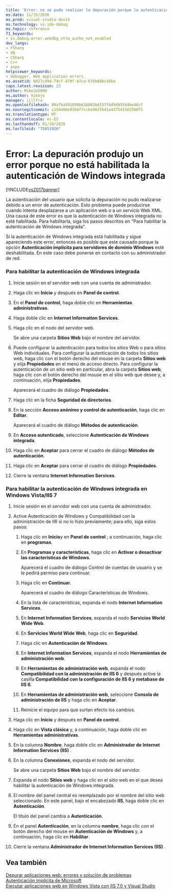 ```yaml
---
title: 'Error: no se pudo realizar la depuración porque la autenticación integrada de Windows no está habilitada | Microsoft Docs'
ms.date: 11/15/2016
ms.prod: visual-studio-dev14
ms.technology: vs-ide-debug
ms.topic: reference
f1_keywords:
- vs.debug.error.webdbg_ntlm_authn_not_enabled
dev_langs:
- FSharp
- VB
- CSharp
- C++
- aspx
helpviewer_keywords:
- debugger, Web application errors
ms.assetid: 6027cd94-74cf-470f-b7ce-6f6b68bc56ba
caps.latest.revision: 22
author: MikeJo5000
ms.author: mikejo
manager: jillfra
ms.openlocfilehash: 89afba591899b626863b0157f6d9d955d46e46cf
ms.sourcegitcommit: c150d0be93b6f7ccbe9625b41a437541502560f5
ms.translationtype: MT
ms.contentlocale: es-ES
ms.lasthandoff: 01/10/2020
ms.locfileid: "75851926"
---
```

# <a name="error-debugging-failed-because-integrated-windows-authentication-is-not-enabled"></a>Error: La depuración produjo un error porque no está habilitada la autenticación de Windows integrada
[!INCLUDE[vs2017banner](../includes/vs2017banner.md)]

La autenticación del usuario que solicita la depuración no pudo realizarse debido a un error de autenticación. Esto problema puede producirse cuando intenta desplazarse a un aplicación web o a un servicio Web XML. Una causa de este error es que la autenticación de Windows integrada no esté habilitada. Para habilitarla, siga los pasos descritos en "Para habilitar la autenticación de Windows integrada".  
  
 Si la autenticación de Windows integrada está habilitada y sigue apareciendo este error, entonces es posible que este causado porque la opción **Autenticación implícita para servidores de dominio Windows** esté deshabilitada. En este caso debe ponerse en contacto con su administrador de red.  
  
### <a name="to-enable-integrated-windows-authentication"></a>Para habilitar la autenticación de Windows integrada  
  
1. Inicie sesión en el servidor web con una cuenta de administrador.  
  
2. Haga clic en **Inicio** y después en **Panel de control**.  
  
3. En el **Panel de control**, haga doble clic en **Herramientas administrativas**.  
  
4. Haga doble clic en **Internet Information Services**.  
  
5. Haga clic en el nodo del servidor web.  
  
     Se abre una carpeta **Sitios Web** bajo el nombre del servidor.  
  
6. Puede configurar la autenticación para todos los sitios Web o para sitios Web individuales. Para configurar la autenticación de todos los sitios web, haga clic con el botón derecho del mouse en la carpeta **Sitios web** y elija **Propiedades** en el menú de acceso directo. Para configurar la autenticación de un sitio web en particular, abra la carpeta **Sitios web**, haga clic con el botón derecho del mouse en el sitio web que desee y, a continuación, elija **Propiedades**.  
  
     Aparecerá el cuadro de diálogo **Propiedades**.  
  
7. Haga clic en la ficha **Seguridad de directorios**.  
  
8. En la sección **Acceso anónimo y control de autenticación**, haga clic en **Editar**.  
  
     Aparecerá el cuadro de diálogo **Métodos de autenticación**.  
  
9. En **Acceso autenticado**, seleccione **Autenticación de Windows integrada**.  
  
10. Haga clic en **Aceptar** para cerrar el cuadro de diálogo **Métodos de autenticación**.  
  
11. Haga clic en **Aceptar** para cerrar el cuadro de diálogo **Propiedades**.  
  
12. Cierre la ventana **Internet Information Services**.  
  
### <a name="to-enable-integrated-windows-authentication-in-windows-vistaiis-7"></a>Para habilitar la autenticación de Windows integrada en Windows Vista/IIS 7  
  
1. Inicie sesión en el servidor web con una cuenta de administrador.  
  
2. Active Autenticación de Windows y Compatibilidad con la administración de II6 si no lo hizo previamente; para ello, siga estos pasos:  
  
    1. Haga clic en **Inicio**y en **Panel de control** ; a continuación, haga clic en **programas**.  
  
    2. En **Programas y características**, haga clic en **Activar o desactivar las características de Windows**.  
  
         Aparecerá el cuadro de diálogo Control de cuentas de usuario y se le pedirá permiso para continuar.  
  
    3. Haga clic en **Continuar**.  
  
         Aparecerá el cuadro de diálogo Características de Windows.  
  
    4. En la lista de características, expanda el nodo **Internet Information Services**.  
  
    5. En **Internet Information Services**, expanda el nodo **Servicios World Wide Web**.  
  
    6. En **Servicios World Wide Web**, haga clic en **Seguridad**.  
  
    7. Haga clic en **Autenticación de Windows**.  
  
    8. En **Internet Information Services**, expanda el nodo **Herramientas de administración web**.  
  
    9. En **Herramientas de administración web**, expanda el nodo **Compatibilidad con la administración de IIS 6** y después active la casilla **Compatibilidad con la configuración de IIS 6 y metabase de IIS 6**.  
  
    10. En **Herramientas de administración web**, seleccione **Consola de administración de IIS** y haga clic en **Aceptar**.  
  
    11. Reinicie el equipo para que surtan efecto los cambios.  
  
3. Haga clic en **Inicio** y después en **Panel de control**.  
  
4. Haga clic en **Vista clásica** y, a continuación, haga doble clic en **Herramientas administrativas**.  
  
5. En la columna **Nombre**, haga doble clic en **Administrador de Internet Information Services (IIS)** .  
  
6. En la columna **Conexiones**, expanda el nodo del servidor.  
  
     Se abre una carpeta **Sitios Web** bajo el nombre del servidor.  
  
7. Expanda el nodo **Sitios web** y haga clic en el sitio web en el que desea habilitar la autenticación de Windows integrada.  
  
8. El nombre del panel central es reemplazado por el nombre del sitio web seleccionado. En este panel, bajo el encabezado **IIS**, haga doble clic en **Autenticación**.  
  
     El título del panel cambia a **Autenticación**.  
  
9. En el panel **Autenticación**, en la columna **nombre**, haga clic con el botón derecho del mouse en **Autenticación de Windows** y, a continuación, haga clic en **Habilitar**.  
  
10. Cierre la ventana **Administrador de Internet Information Services (IIS)** .  
  
## <a name="see-also"></a>Vea también  
 [Depurar aplicaciones web: errores y solución de problemas](../debugger/debugging-web-applications-errors-and-troubleshooting.md)   
 [Autenticación implícita de Microsoft](https://msdn2.microsoft.com/library/Aa378744.aspx)   
 [Ejecutar aplicaciones web en Windows Vista con IIS 7,0 y Visual Studio](https://msdn.microsoft.com/library/262a82ac-dd0e-4096-86c6-fb463e88be66)
